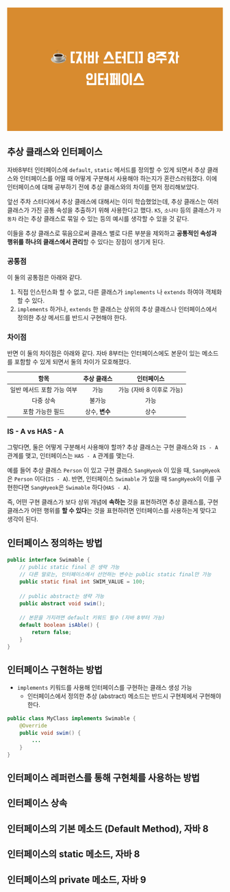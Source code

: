 ![](images/☕️_[자바_스터디]_8주차_n인터페이스.png)
## 추상 클래스와 인터페이스
자바8부터 인터페이스에 `default`, `static` 메서드를 정의할 수 있게 되면서 추상 클래스와 인터페이스를 어떨 때 어떻게 구분해서 사용해야 하는지가 혼란스러워졌다. 이에 인터페이스에 대해 공부하기 전에 추상 클래스와의 차이를 먼저 정리해보았다.

앞선 주차 스터디에서 추상 클래스에 대해서는 이미 학습했었는데, 추상 클래스는 여러 클래스가 가진 공통 속성을 추출하기 위해 사용한다고 했다. `K5`, `소나타` 등의 클래스가 `자동차` 라는 추상 클래스로 묶일 수 있는 등의 예시를 생각할 수 있을 것 같다.

이들을 추상 클래스로 묶음으로써 클래스 별로 다른 부분을 제외하고 **공통적인 속성과 행위를 하나의 클래스에서 관리**할 수 있다는 장점이 생기게 된다.

### 공통점
이 둘의 공통점은 아래와 같다.
1. 직접 인스턴스화 할 수 없고, 다른 클래스가 `implements` 나 `extends` 하여야 객체화할 수 있다.
2. `implements` 하거나, `extends` 한 클래스는 상위의 추상 클래스나 인터페이스에서 정의한 추상 메서드를 반드시 구현해야 한다.

### 차이점
반면 이 둘의 차이점은 아래와 같다. 자바 8부터는 인터페이스에도 본문이 있는 메소드를 포함할 수 있게 되면서 둘의 차이가 모호해졌다.

| 항목 | 추상 클래스 | 인터페이스 |
| :---: | :---: | :---: |
| 일반 메서드 포함 가능 여부 | 가능 | 가능 (자바 8 이후로 가능) |
| 다중 상속 | 불가능 | 가능 |
| 포함 가능한 필드 | 상수, **변수** | 상수 |

### IS - A vs HAS - A
그렇다면, 둘은 어떻게 구분해서 사용해야 할까? 추상 클래스는 구현 클래스와 `IS - A` 관계를 맺고, 인터페이스는 `HAS - A` 관계를 맺는다.

예를 들어 추상 클래스 `Person` 이 있고 구현 클래스 `SangHyeok` 이 있을 때, `SangHyeok`은 `Person` 이다(`IS - A`). 반면, 인터페이스 `Swimable` 가 있을 때 `SangHyeok`이 이를 구현한다면 `SangHyeok`은 `Swimable` 하다(`HAS - A`).

즉, 어떤 구현 클래스가 보다 상위 개념에 **속하는** 것을 표현하려면 추상 클래스를, 구현 클래스가 어떤 행위를 **할 수 있다**는 것을 표현하려면 인터페이스를 사용하는게 맞다고 생각이 된다.

## 인터페이스 정의하는 방법
```java
public interface Swimable {
    // public static final 은 생략 가능
    // 다른 말로는, 인터페이스에서 선언하는 변수는 public static final만 가능
    public static final int SWIM_VALUE = 100;

    // public abstract는 생략 가능
    public abstract void swim();

    // 본문을 가지려면 default 키워드 필수 (자바 8부터 가능)
    default boolean isAble() {
        return false;
    }
}
```

## 인터페이스 구현하는 방법
* `implements` 키워드를 사용해 인터페이스를 구현하는 클래스 생성 가능
   * 인터페이스에서 정의한 추상 (abstract) 메소드는 반드시 구현체에서 구현해야 한다.
```java
public class MyClass implements Swimable {
    @Override
    public void swim() {
        ...
    }
}
```
## 인터페이스 레퍼런스를 통해 구현체를 사용하는 방법
## 인터페이스 상속
## 인터페이스의 기본 메소드 (Default Method), 자바 8
## 인터페이스의 static 메소드, 자바 8
## 인터페이스의 private 메소드, 자바 9